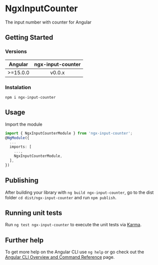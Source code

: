 # NgxInputCounter

The input number with counter for Angular

## Getting Started

### Versions

| Angular  | ngx-input-counter |
| -------- |:------:| 
| >=15.0.0 | v0.0.x |

### Instalation

```
npm i ngx-input-counter
```

## Usage

Import the module

```typescript
import { NgxInputCounterModule } from 'ngx-input-counter';
@NgModule({
  ...
  imports: [
    ...,
    NgxInputCounterModule,
  ],
})
```

## Publishing

After building your library with `ng build ngx-input-counter`, go to the dist folder `cd dist/ngx-input-counter` and run `npm publish`.

## Running unit tests

Run `ng test ngx-input-counter` to execute the unit tests via [Karma](https://karma-runner.github.io).

## Further help

To get more help on the Angular CLI use `ng help` or go check out the [Angular CLI Overview and Command Reference](https://angular.io/cli) page.
